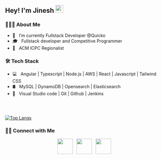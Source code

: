 
        
<h2> Hey! I'm Jinesh <img src="https://github.com/souvikguria98/souvikguria98/blob/master/Hi.gif" width="25"></h2>

<h3> 👨🏻‍💻 About Me </h3>

- 🔭 &nbsp; I’m currently Fullstack Developer @Quicko
- 🎓 &nbsp; Fullstack developer and Competitive Programmer  
- 💼 &nbsp; ACM ICPC Regionalist


<h3>🛠 Tech Stack</h3>

- 💻 &nbsp; Angular | Typescript | Node.js | AWS | React | Javascript | Tailwind CSS
- 🛢 &nbsp; MySQL | DynamoDB | Opensearch | Elasticsearch
- 🔧 &nbsp; Visual Studio code | Git | Github | Jenkins


<br>

<!-- ![Jinesh's Github Stats](https://github-readme-stats.vercel.app/api?username=jinesh0109&show_icons=true&title_color=fff&icon_color=79ff97&text_color=9f9f9f&bg_color=151515) 

<img align="center" src="https://github-readme-stats.vercel.app/api?username=jinesh0109&include_all_commits=true&count_private=true&show_icons=true&line_height=20&title_color=7A7ADB&icon_color=2234AE&text_color=D3D3D3&bg_color=255,255,255" alt="Jinesh's Github Stats">
-->

</br>


[![Top Langs](https://github-readme-stats.vercel.app/api/top-langs/?username=jinesh0109&layout=compact&text_color=daf7dc&bg_color=255)](https://github.com/jinesh0109/github-readme-stats)

<h3> 🤝🏻 Connect with Me </h3>

<p align="center">
&nbsp; <a href="https://www.linkedin.com/in/jinesh-salot/" target="_blank" rel="noopener noreferrer"><img src="https://img.icons8.com/plasticine/100/000000/linkedin.png" width="50" /></a>
&nbsp; <a href="mailto:jbsalot01@gmail.com" target="_blank" rel="noopener noreferrer"><img src="https://img.icons8.com/plasticine/100/000000/gmail.png"  width="50" /></a>
&nbsp; <a href="https://www.instagram.com/jinesh0109/" target="_blank" rel="noopener noreferrer"><img src="https://img.icons8.com/plasticine/100/000000/instagram-new.png" width="50" /></a>  
</p>



